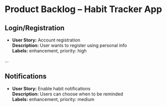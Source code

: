 # Product Backlog – Habit Tracker App

## Login/Registration
- **User Story:** Account registration  
  **Description:** User wants to register using personal info  
  **Labels:** enhancement, priority: high

...

## Notifications
- **User Story:** Enable habit notifications  
  **Description:** Users can choose when to be reminded  
  **Labels:** enhancement, priority: medium
